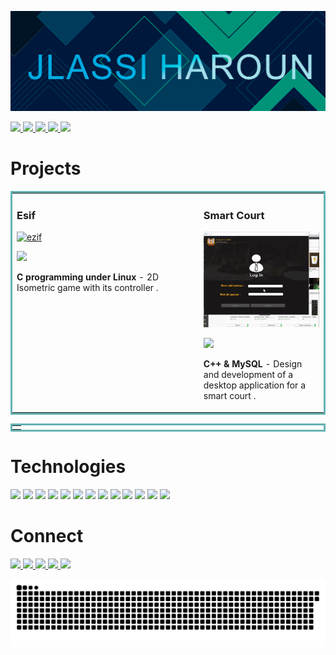 ![](images/haroun.png)

<a href="" target="_blank">![](https://img.shields.io/static/v1?label=|&message=WEBSITE&color=23555f&style=plastic&logo=react&logo-color=white) </a> [ ![](https://img.shields.io/static/v1?label=|&message=LINKED-IN&color=cdf998&style=plastic&logo=linkedin&logo-color=white) ](https://www.linkedin.com/in/haroun-jlassi-037a66241/) <a href="" target="_blank"> ![](https://img.shields.io/static/v1?label=|&message=TWITTER&color=23555f&style=plastic&logo=twitter&logo-color=white) </a> <a href="" target="_blank"> ![](https://img.shields.io/static/v1?label=|&message=ANGEL-LIST&color=cdf998&style=plastic&logo=angellist&logo-color=white) </a> <a href="" target="_blank">![](https://img.shields.io/static/v1?label=|&message=RESUME&color=23555f&style=plastic&logo=react&logo-color=white)</a> 
# Projects

<table bordercolor="#66b2b2">

<tbody>

<tr>

<td width="60%" valign="top">

### Esif

<a target="_blank" href="">![ezif](images/ezgif.gif)</a>   

<a href="" target="_blank">![](https://img.shields.io/static/v1?label=|&message=REPO&color=23555f&style=plastic&logo=github&logo-color=white)</a> 

**C programming under Linux** - 2D Isometric game with its controller .

</td>

<td width="50%" valign="top">

### Smart Court

<a target="_blank" href="">![smartcourt](images/smartcourt.gif)</a>   

<a href="" target="_blank">![](https://img.shields.io/static/v1?label=|&message=REPO&color=23555f&style=plastic&logo=github&logo-color=white)</a> 

**C++ & MySQL** - Design and development of a desktop application for a smart court .

</td>
</tr>
</tbody>

</table>
<table bordercolor="#66b2b2">

<tbody>
<tr>
<td width="100%" valign="top">



</td>
</tr>


</tbody>

</table>

# Technologies

![](https://img.shields.io/badge/C%2B%2B-00599C?style=for-the-badge&logo=c%2B%2B&logoColor=white) ![]( https://img.shields.io/badge/Python-3776AB?style=for-the-badge&logo=python&logoColor=white) ![](https://img.shields.io/badge/PHP-777BB4?style=for-the-badge&logo=php&logoColor=white) ![](https://img.shields.io/badge/Bootstrap-563D7C?style=for-the-badge&logo=bootstrap&logoColor=white) ![](https://img.shields.io/badge/JavaScript-F7DF1E?style=for-the-badge&logo=javascript&logoColor=black) ![](https://img.shields.io/badge/CSS-239120?&style=for-the-badge&logo=css3&logoColor=white) ![](https://img.shields.io/badge/HTML5-E34F26?style=for-the-badge&logo=html5&logoColor=white) ![](https://img.shields.io/badge/Oracle-F80000?style=for-the-badge&logo=Oracle&logoColor=white) ![](https://img.shields.io/badge/MySQL-005C84?style=for-the-badge&logo=mysql&logoColor=white) ![](https://img.shields.io/badge/Adobe%20Photoshop-31A8FF?style=for-the-badge&logo=Adobe%20Photoshop&logoColor=black) ![](https://img.shields.io/badge/Adobe%20Illustrator-FF9A00?style=for-the-badge&logo=adobe%20illustrator&logoColor=white) ![](https://img.shields.io/badge/GIT-E44C30?style=for-the-badge&logo=git&logoColor=white) ![](https://img.shields.io/badge/Linux-FCC624?style=for-the-badge&logo=linux&logoColor=black)

# Connect

<a href="" target="_blank">![](https://img.shields.io/static/v1?label=|&message=WEBSITE&color=23555f&style=plastic&logo=react&logo-color=white) </a> [ ![](https://img.shields.io/static/v1?label=|&message=LINKED-IN&color=cdf998&style=plastic&logo=linkedin&logo-color=white) ](https://www.linkedin.com/in/haroun-jlassi-037a66241/) <a href="" target="_blank"> ![](https://img.shields.io/static/v1?label=|&message=TWITTER&color=23555f&style=plastic&logo=twitter&logo-color=white) </a> <a href="" target="_blank"> ![](https://img.shields.io/static/v1?label=|&message=ANGEL-LIST&color=cdf998&style=plastic&logo=angellist&logo-color=white) </a> <a href="" target="_blank">![](https://img.shields.io/static/v1?label=|&message=RESUME&color=23555f&style=plastic&logo=react&logo-color=white)</a>


![snake gif](https://raw.githubusercontent.com/Harounjlassi/Harounjlassi/output/snake.svg)
